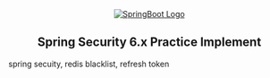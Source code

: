 <div align="center">
    <a href="https://docs.spring.io/spring-framework/reference/index.html">
<img src="https://i.postimg.cc/DwkWvCx3/SPRING-SECURITY-LOGO.jpg" alt="SpringBoot Logo" />
    </a>
<h2>Spring Security 6.x Practice Implement</h2>
</div>
spring secuity, redis blacklist, refresh token